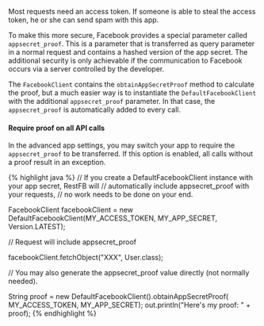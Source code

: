 Most requests need an access token. If someone is able to steal the access token, he or she can 
send spam with this app.

To make this more secure, Facebook provides a special parameter called `appsecret_proof`. This is a parameter that is 
transferred as query parameter in a normal request and contains a hashed version of the app secret. 
The additional security is only achievable if the communication to Facebook occurs via a 
server controlled by the developer.

The `FacebookClient` contains the `obtainAppSecretProof` method to calculate the proof, 
but a much easier way is to instantiate the `DefaultFacebookClient` with the additional
`appsecret_proof` parameter. In that case, the `appsecret_proof` is automatically added to every call.

<div class="rfb-callout info" role="alert">
	<h4>Require proof on all API calls</h4>
	<div>In the advanced app settings, you may switch your app to require the <code>appsecret_proof</code> to be transferred.
		If this option is enabled, all calls without a proof result in an exception.</div>
</div>

{% highlight java %}
// If you create a DefaultFacebookClient instance with your app secret, RestFB will
// automatically include appsecret_proof with your requests,
// no work needs to be done on your end.

FacebookClient facebookClient =
  new DefaultFacebookClient(MY_ACCESS_TOKEN, MY_APP_SECRET, Version.LATEST);

// Request will include appsecret_proof

facebookClient.fetchObject("XXX", User.class);

// You may also generate the appsecret_proof value directly (not normally needed).

String proof = new DefaultFacebookClient().obtainAppSecretProof(
  MY_ACCESS_TOKEN, MY_APP_SECRET);
out.println("Here's my proof: " + proof);
{% endhighlight %}